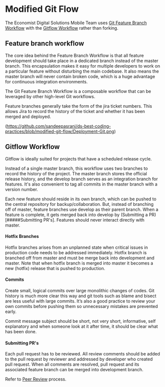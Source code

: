 # Modified Git Flow
The Economist Digital Solutions Mobile Team uses [Git Feature Branch Workflow](https://www.atlassian.com/git/tutorials/comparing-workflows/feature-branch-workflow) with the [Gitflow Workflow](https://www.atlassian.com/git/tutorials/comparing-workflows/gitflow-workflow) rather than forking.

## Feature branch workflow
The core idea behind the Feature Branch Workflow is that all feature development should take place in a dedicated branch instead of the master branch. This encapsulation makes it easy for multiple developers to work on a particular feature without disturbing the main codebase. It also means the master branch will never contain broken code, which is a huge advantage for continuous integration environments.

The Git Feature Branch Workflow is a composable workflow that can be leveraged by other high-level Git workflows.

Feature branches generally take the form of the jira ticket numbers. This allows Jira to record the history of the ticket and whether it has been merged and deployed.

(https://github.com/sandeepasrani/ds-best-coding-practices/blob/modified-git-flow/Deployment-Git.png)

## Gitflow Workflow
Gitflow is ideally suited for projects that have a scheduled release cycle.

Instead of a single master branch, this workflow uses two branches to record the history of the project. The master branch stores the official release history, and the develop branch serves as an integration branch for features. It's also convenient to tag all commits in the master branch with a version number.

Each new feature should reside in its own branch, which can be pushed to the central repository for backup/collaboration. But, instead of branching off of master, feature branches use develop as their parent branch. When a feature is complete, it gets merged back into develop by (Submitting a PR)[#####Submitting PR's]. Features should never interact directly with master.

#### Hotfix Branches
Hotfix branches arises from an unplanned state when critical issues in production code needs to be addressed immediately. Hotfix branch is branched off from master and must be merge back into development and master. Note that when hotfix branch is merged into master it becomes a new (hotfix) release that is pushed to production.

#### Commits
Create small, logical commits over large monolithic changes of codes. Git history is much more clear this way and git tools such as blame and bisect are less useful with large commits. It’s also a good practice to review your own commits before pushing them so unnecessary mistakes are prevented early.

Commit message subject should be short, not very short, informative, self explanatory and when someone look at it after time, it should be clear what has been done.

#### Submitting PR's
Each pull request has to be reviewed. All review comments should be added to the pull request by reviewer and addressed by developer who created pull request. When all comments are resolved, pull request and its associated feature branch can be merged into development branch.

Refer to [Peer Review](CODE_REVIEW.md) process.
